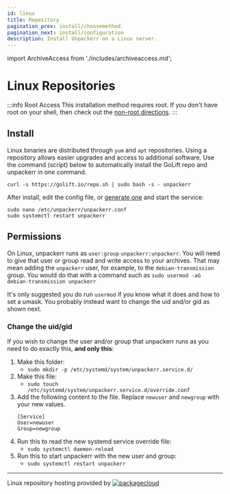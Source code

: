 ```yaml
---
id: linux
title: Repository
pagination_prev: install/choosemethod
pagination_next: install/configuration
description: Install Unpackerr on a Linux server.
---
```


import ArchiveAccess from './includes/archiveaccess.md';

# Linux Repositories

:::info Root Access
This installation method requires root. If you don't have root on your shell,
then check out the <a href="/docs/install/seedbox">non-root directions</a>.
:::

## Install

Linux binaries are distributed through `yum` and `apt` repositories.
Using a repository allows easier upgrades and access to additional software.
Use the command (script) below to automatically install the GoLift repo and
unpackerr in one command.

```shell
curl -s https://golift.io/repo.sh | sudo bash -s - unpackerr
```

After install, edit the config file, or
[generate one](https://notifiarr.com/unpackerr.php) and start the service:

```shell
sudo nano /etc/unpackerr/unpackerr.conf
sudo systemctl restart unpackerr
```

<ArchiveAccess />

## Permissions

On Linux, unpackerr runs as `user:group` `unpackerr:unpackerr`. You will need to give that
user or group read and write access to your archives. That may mean adding the `unpackerr`
user, for example, to the `debian-transmission` group.
You would do that with a command such as `sudo usermod -aG debian-transmission unpackerr`

It's only suggested you do run `usermod` if you know what it does and how to set a umask.
You probably instead want to change the uid and/or gid as shown next.

### Change the uid/gid

If you wish to change the user and/or group that unpackerr runs as you need to do exactly this, **and only this**:

1. Make this folder:
   - `sudo mkdir -p /etc/systemd/system/unpackerr.service.d/`
1. Make this file:
   - `sudo touch /etc/systemd/system/unpackerr.service.d/override.conf`
1. Add the following content to the file. Replace `newuser` and `newgroup` with your new values.
   ```systemd
   [Service]
   User=newuser
   Group=newgroup
   ```
1. Run this to read the new systemd service override file:
   - `sudo systemctl daemon-reload`
1. Run this to start unpackerr with the new user and group:
   - `sudo systemctl restart unpackerr`

---

Linux repository hosting provided by
[![packagecloud](https://docs.golift.io/integrations/packagecloud-full.png "PackageCloud.io")](http://packagecloud.io)
